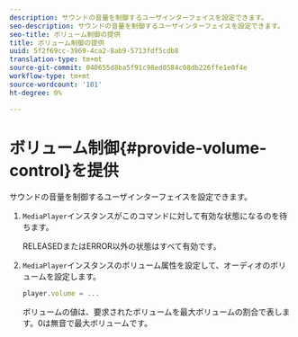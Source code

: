 ```yaml
---
description: サウンドの音量を制御するユーザインターフェイスを設定できます。
seo-description: サウンドの音量を制御するユーザインターフェイスを設定できます。
seo-title: ボリューム制御の提供
title: ボリューム制御の提供
uuid: 5f2f69cc-3969-4ca2-8ab9-5713fdf5cdb8
translation-type: tm+mt
source-git-commit: 040655d8ba5f91c98ed0584c08db226ffe1e0f4e
workflow-type: tm+mt
source-wordcount: '101'
ht-degree: 0%

---
```



# ボリューム制御{#provide-volume-control}を提供

サウンドの音量を制御するユーザインターフェイスを設定できます。

1. `MediaPlayer`インスタンスがこのコマンドに対して有効な状態になるのを待ちます。

   RELEASEDまたはERROR以外の状態はすべて有効です。
1. `MediaPlayer`インスタンスのボリューム属性を設定して、オーディオのボリュームを設定します。

   ```js
   player.volume = ...
   ```

   ボリュームの値は、要求されたボリュームを最大ボリュームの割合で表します。0は無音で最大ボリュームです。

